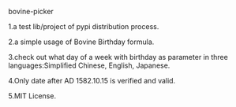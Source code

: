 bovine-picker

1.a test lib/project of pypi distribution process.

2.a simple usage of Bovine Birthday formula. 

3.check out what day of a week with birthday as parameter in three languages:Simplified Chinese, English, Japanese.

4.Only date after AD 1582.10.15 is verified and valid.

5.MIT License.

